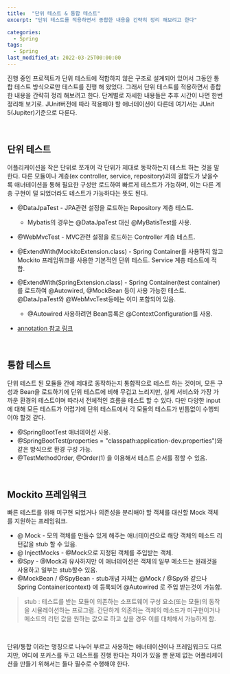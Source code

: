 ```yaml
---
title:  "단위 테스트 & 통합 테스트"
excerpt: "단위 테스트를 적용하면서 종합한 내용을 간략히 정리 해보려고 한다"

categories:
  - Spring
tags:
  - Spring
last_modified_at: 2022-03-25T00:00:00
---
```



진행 중인 프로젝트가 단위 테스트에 적합하지 않은 구조로 설계되어 있어서 그동안 통합 테스트 방식으로만 테스트를 진행 해 왔었다. 그래서 단위 테스트를 적용하면서 종합한 내용을 간략히 정리 해보려고 한다. 단계별로 자세한 내용들은 추후 시간이 나면 한번 정리해 보기로.
JUnit버전에 따라 적용해야 할 애너테이션이 다른데 여기서는 JUnit 5(Jupiter)기준으로 다룬다.

<br>

## 단위 테스트

어플리케이션을 작은 단위로 쪼개어 각 단위가 제대로 동작하는지 테스트 하는 것을 말한다. 다른 모듈이나 계층(ex controller, service, repository)과의 결합도가 낮을수록 애너테이션을 통해 필요한 구성만 로드하여 빠르게 테스트가 가능하며, 이는 다른 계층 구현이 덜 되었더라도 테스트가 가능하다는 뜻도 된다.

- @DataJpaTest - JPA관련 설정을 로드하는 Repository 계층 테스트.
    - Mybatis의 경우는 @DataJpaTest 대신 @MyBatisTest를 사용.
- @WebMvcTest - MVC관련 설정을 로드하는 Controller 계층 테스트.
- @ExtendWith(MockitoExtension.class) - Spring Container를 사용하지 않고 Mockito 프레임워크를 사용한 기본적인 단위 테스트. Service 계층 테스트에 적합.
- @ExtendWith(SpringExtension.class) - Spring Container(test container)를 로드하여  @Autowired, @MockBean 등이 사용 가능한 테스트. @DataJpaTest와 @WebMvcTest등에는 이미 포함되어 있음.
    - @Autowired 사용하려면 Bean등록은 @ContextConfiguration를 사용.

- [annotation 참고 링크](https://docs.spring.io/spring-boot/docs/2.4.13/reference/html/appendix-test-auto-configuration.html#test-auto-configuration)

<br>

## 통합 테스트

단위 테스트 된 모듈들 간에 제대로 동작하는지 통합적으로 테스트 하는 것이며,  모든 구성과 Bean을 로드하기에 단위 테스트에 비해 무겁고 느리지만, 실제 서비스와 가장 가까운 환경의 테스트이며 따라서 전체적인 흐름을 테스트 할 수 있다.  다만 다양한 input에 대해 모든 테스트가 어렵기에 단위 테스트에서 각 모듈의 테스트가 빈틈없이 수행되어야 할것 같다.

- @SpringBootTest 애너테이션 사용.
- @SpringBootTest(properties = "classpath:application-dev.properties")와 같은 방식으로 환경 구성 가능.
- @TestMethodOrder, @Order(1) 을 이용해서 테스트 순서를 정할 수 있음.

<br>

## Mockito 프레임워크

빠른 테스트를 위해 미구현 되었거나 의존성을 분리해야 할 객체를 대신할  Mock 객체를 지원하는 프레임워크.

- @ Mock -  모의 객체를 만들수 있게 해주는 애너테이션으로 해당 객체의 메소드 리턴값을 stub 할 수 있음.
- @ InjectMocks - @Mock으로 지정된 객체를 주입받는 객체.
- @Spy - @Mock과 유사하지만 이 애너테이션은 객체의 일부 메소드는 원래것을 사용하고 일부는 stub할수 있음.
- @MockBean / @SpyBean - stub개념 자체는 @Mock / @Spy와 같으나 Spring Container(context) 에 등록되어 @Autowired 로 주입 받는것이 가능함.

> stub : 테스트를 받는 모듈이 의존하는 소프트웨어 구성 요소(또는 모듈)의 동작을 시뮬레이션하는 프로그램.
간단하게 의존하는 객체의 메소드가 미구현이거나 메소드의 리턴 값을 원하는 값으로 하고 싶을 경우 이를 대체해서 가능하게 함.
> 

<br>

단위/통합 이라는 명칭으로 나누어 부르고 사용하는 애너테이션이나 프레임워크도 다르지만, 어디에 포커스를 두고 테스트를 진행 한다는 차이가 있을 뿐 문제 없는 어플리케이션을 만들기 위해서는 둘다 필수로 수행해야 한다.

<!---

mock mockbean spy spybean 차이점

[https://cobbybb.tistory.com/16](https://cobbybb.tistory.com/16)

SpringExtension만 사용 시 bean 등록

[https://perfectacle.github.io/2019/06/23/auto-scanning-annotation-based-bean/](https://perfectacle.github.io/2019/06/23/auto-scanning-annotation-based-bean/)

[https://velog.io/@neity16/SpringBoot-입문5-DB-접근-기술-단위테스트-vs-통합테스트](https://velog.io/@neity16/SpringBoot-%EC%9E%85%EB%AC%B85-DB-%EC%A0%91%EA%B7%BC-%EA%B8%B0%EC%88%A0-%EB%8B%A8%EC%9C%84%ED%85%8C%EC%8A%A4%ED%8A%B8-vs-%ED%86%B5%ED%95%A9%ED%85%8C%EC%8A%A4%ED%8A%B8)

[https://jiminidaddy.github.io/dev/2021/05/18/dev-spring-단위테스트-API/](https://jiminidaddy.github.io/dev/2021/05/18/dev-spring-%EB%8B%A8%EC%9C%84%ED%85%8C%EC%8A%A4%ED%8A%B8-API/)

[https://jiminidaddy.github.io/dev/2021/05/20/dev-spring-단위테스트-Repository/](https://jiminidaddy.github.io/dev/2021/05/20/dev-spring-%EB%8B%A8%EC%9C%84%ED%85%8C%EC%8A%A4%ED%8A%B8-Repository/)

MockBean은 컨테이너에 등록해주므로, 컨테이너를 

*@ExtendWith*(MockitoExtension.*class*)적용한 테스트 시에 해당 객체 참조하지 못함

@ExtendWith(SpringExtension.class)는 컨테이너를 로드하므로 통합테스트에 사용

MockBean을 사용 할 수 있음

[https://brunch.co.kr/@springboot/418](https://brunch.co.kr/@springboot/418)

-->